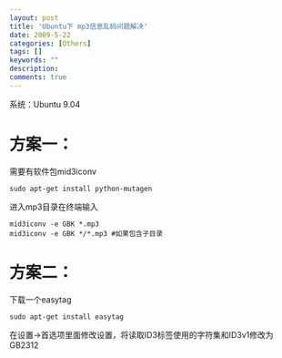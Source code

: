 ```yaml
---
layout: post
title: 'Ubuntu下 mp3信息乱码问题解决'
date: 2009-5-22
categories: [Others]
tags: []
keywords: ""
description: 
comments: true
---
```

系统：Ubuntu 9.04

# 方案一：

需要有软件包mid3iconv

```
sudo apt-get install python-mutagen
```
进入mp3目录在终端输入

```
mid3iconv -e GBK *.mp3 
mid3iconv -e GBK */*.mp3 #如果包含子目录
```

# 方案二：

下载一个easytag

```
sudo apt-get install easytag
```
在设置-&gt;首选项里面修改设置，将读取ID3标签使用的字符集和ID3v1修改为GB2312
